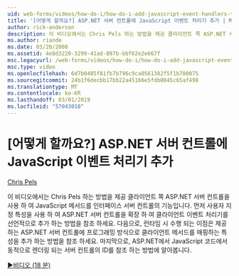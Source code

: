 ```yaml
---
uid: web-forms/videos/how-do-i/how-do-i-add-javascript-event-handlers-to-aspnet-server-controls
title: '[어떻게 할까요?] ASP.NET 서버 컨트롤에 JavaScript 이벤트 처리기 추가 | Microsoft Docs'
author: rick-anderson
description: 이 비디오에서는 Chris Pels 하는 방법을 제공 클라이언트 쪽 ASP.NET 서버 컨트롤을 사용 하 여 JavaScript 메서드를 인터페이스 server contr. 기능...
ms.author: riande
ms.date: 03/20/2008
ms.assetid: 4e8d3220-3299-41ad-897b-bbf62e2e667f
msc.legacyurl: /web-forms/videos/how-do-i/how-do-i-add-javascript-event-handlers-to-aspnet-server-controls
msc.type: video
ms.openlocfilehash: 6d7b0485f81fb7b796c9ca0561382f5f1b780075
ms.sourcegitcommit: 24b1f6decbb17bb22a45166e5fdb0845c65af498
ms.translationtype: MT
ms.contentlocale: ko-KR
ms.lasthandoff: 03/01/2019
ms.locfileid: "57043010"
---
```

<a name="how-do-i-add-javascript-event-handlers-to-aspnet-server-controls"></a>[어떻게 할까요?] ASP.NET 서버 컨트롤에 JavaScript 이벤트 처리기 추가
====================
[Chris Pels](https://twitter.com/chrispels)

이 비디오에서는 Chris Pels 하는 방법을 제공 클라이언트 쪽 ASP.NET 서버 컨트롤을 사용 하 여 JavaScript 메서드를 인터페이스 서버 컨트롤의 기능입니다. 먼저 사용자 지정 특성을 사용 하 여 ASP.NET 서버 컨트롤을 확장 하 여 클라이언트 이벤트 처리기를 선언적으로 추가 하는 방법을 참조 하세요. 다음으로, 런타임 시 수행 되는 이점은 제공 하는 ASP.NET 서버 컨트롤에 프로그래밍 방식으로 클라이언트 메서드를 매핑하는 특성을 추가 하는 방법을 참조 하세요. 마지막으로, ASP.NET에서 JavaScript 코드에서 동적으로 렌더링 되는 서버 컨트롤의 ID를 참조 하는 방법에 알아봅니다.

[&#9654;비디오 (18 분)](https://channel9.msdn.com/Blogs/ASP-NET-Site-Videos/how-do-i-add-javascript-event-handlers-to-aspnet-server-controls)
